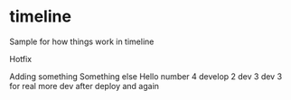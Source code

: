 # timeline
Sample for how things work in timeline

Hotfix

Adding something
Something else
Hello
number 4
develop 2
dev 3
dev 3 for real
more dev after deploy
and again
